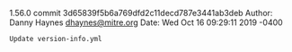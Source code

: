1.56.0
commit 3d65839f5b6a769dfd2c11decd787e3441ab3deb
Author: Danny Haynes <dhaynes@mitre.org>
Date:   Wed Oct 16 09:29:11 2019 -0400

    Update version-info.yml
